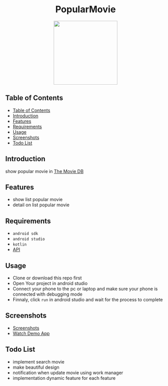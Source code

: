 <h1 align="center">PopularMovie</h1>
<p align="center">
<img src="https://www.themoviedb.org/assets/2/v4/logos/312x276-primary-green-74212f6247252a023be0f02a5a45794925c3689117da9d20ffe47742a665c518.png" width="200" height="200"></p>

## Table of Contents

- [Table of Contents](#Table-of-Contents)
- [Introduction](#Introduction)
- [Features](#Features)
- [Requirements](#Requirements)
- [Usage](#Usage)
- [Screenshots](#Screenshots)
- [Todo List](#Todo-List)

## Introduction

show popular movie in [The Movie DB](https://www.themoviedb.org)

## Features

- show list popular movie
- detail on list popular movie

## Requirements

- `android sdk`
- `android studio`
- `kotlin`
- [API](https://developers.themoviedb.org/3)

## Usage

- Clone or download this repo first
- Open Your project in android studio 
- Connect your phone to the pc or laptop and make sure your phone is connected with debugging mode
- Finnaly, click `run` in android studio and wait for the process to complete

## Screenshots

- [Screenshots]()
- [Watch Demo App]()
  
## Todo List
- implement search movie
- make beautiful design
- notification when update movie using work manager
- implementation dynamic feature for each feature
